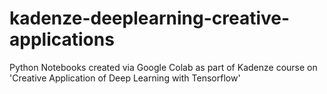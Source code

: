 # kadenze-deeplearning-creative-applications
Python Notebooks created via Google Colab as part of Kadenze course on 'Creative Application of Deep Learning with Tensorflow'
